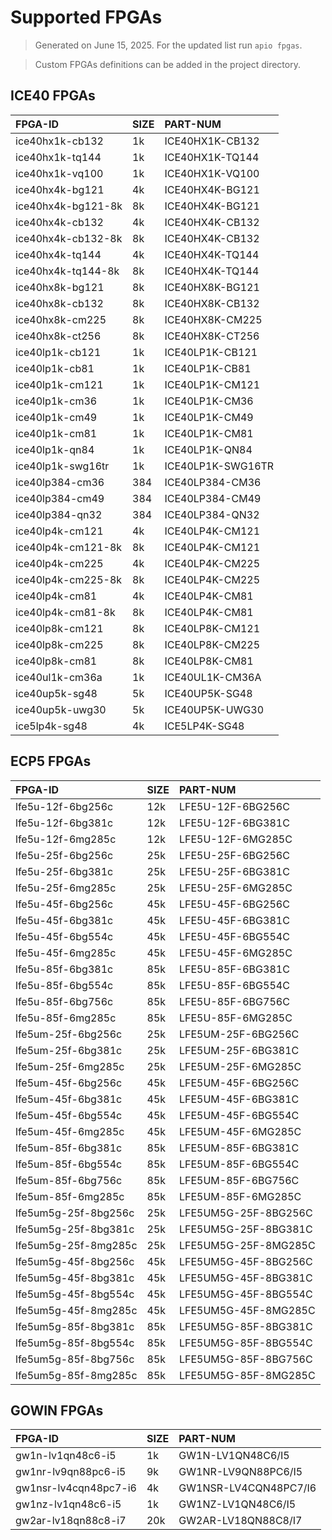 <!-- BEGIN generation by 'apio fpgas --docs' -->

# Supported FPGAs

> Generated on June 15, 2025. For the updated list run `apio fpgas`.

> Custom FPGAs definitions can be added in the project directory.

## ICE40 FPGAs

| FPGA-ID               | SIZE | PART-NUM              |
| :-------------------- | :--- | :-------------------- |
| ice40hx1k-cb132       | 1k   | ICE40HX1K-CB132       |
| ice40hx1k-tq144       | 1k   | ICE40HX1K-TQ144       |
| ice40hx1k-vq100       | 1k   | ICE40HX1K-VQ100       |
| ice40hx4k-bg121       | 4k   | ICE40HX4K-BG121       |
| ice40hx4k-bg121-8k    | 8k   | ICE40HX4K-BG121       |
| ice40hx4k-cb132       | 4k   | ICE40HX4K-CB132       |
| ice40hx4k-cb132-8k    | 8k   | ICE40HX4K-CB132       |
| ice40hx4k-tq144       | 4k   | ICE40HX4K-TQ144       |
| ice40hx4k-tq144-8k    | 8k   | ICE40HX4K-TQ144       |
| ice40hx8k-bg121       | 8k   | ICE40HX8K-BG121       |
| ice40hx8k-cb132       | 8k   | ICE40HX8K-CB132       |
| ice40hx8k-cm225       | 8k   | ICE40HX8K-CM225       |
| ice40hx8k-ct256       | 8k   | ICE40HX8K-CT256       |
| ice40lp1k-cb121       | 1k   | ICE40LP1K-CB121       |
| ice40lp1k-cb81        | 1k   | ICE40LP1K-CB81        |
| ice40lp1k-cm121       | 1k   | ICE40LP1K-CM121       |
| ice40lp1k-cm36        | 1k   | ICE40LP1K-CM36        |
| ice40lp1k-cm49        | 1k   | ICE40LP1K-CM49        |
| ice40lp1k-cm81        | 1k   | ICE40LP1K-CM81        |
| ice40lp1k-qn84        | 1k   | ICE40LP1K-QN84        |
| ice40lp1k-swg16tr     | 1k   | ICE40LP1K-SWG16TR     |
| ice40lp384-cm36       | 384  | ICE40LP384-CM36       |
| ice40lp384-cm49       | 384  | ICE40LP384-CM49       |
| ice40lp384-qn32       | 384  | ICE40LP384-QN32       |
| ice40lp4k-cm121       | 4k   | ICE40LP4K-CM121       |
| ice40lp4k-cm121-8k    | 8k   | ICE40LP4K-CM121       |
| ice40lp4k-cm225       | 4k   | ICE40LP4K-CM225       |
| ice40lp4k-cm225-8k    | 8k   | ICE40LP4K-CM225       |
| ice40lp4k-cm81        | 4k   | ICE40LP4K-CM81        |
| ice40lp4k-cm81-8k     | 8k   | ICE40LP4K-CM81        |
| ice40lp8k-cm121       | 8k   | ICE40LP8K-CM121       |
| ice40lp8k-cm225       | 8k   | ICE40LP8K-CM225       |
| ice40lp8k-cm81        | 8k   | ICE40LP8K-CM81        |
| ice40ul1k-cm36a       | 1k   | ICE40UL1K-CM36A       |
| ice40up5k-sg48        | 5k   | ICE40UP5K-SG48        |
| ice40up5k-uwg30       | 5k   | ICE40UP5K-UWG30       |
| ice5lp4k-sg48         | 4k   | ICE5LP4K-SG48         |

## ECP5 FPGAs

| FPGA-ID               | SIZE | PART-NUM              |
| :-------------------- | :--- | :-------------------- |
| lfe5u-12f-6bg256c     | 12k  | LFE5U-12F-6BG256C     |
| lfe5u-12f-6bg381c     | 12k  | LFE5U-12F-6BG381C     |
| lfe5u-12f-6mg285c     | 12k  | LFE5U-12F-6MG285C     |
| lfe5u-25f-6bg256c     | 25k  | LFE5U-25F-6BG256C     |
| lfe5u-25f-6bg381c     | 25k  | LFE5U-25F-6BG381C     |
| lfe5u-25f-6mg285c     | 25k  | LFE5U-25F-6MG285C     |
| lfe5u-45f-6bg256c     | 45k  | LFE5U-45F-6BG256C     |
| lfe5u-45f-6bg381c     | 45k  | LFE5U-45F-6BG381C     |
| lfe5u-45f-6bg554c     | 45k  | LFE5U-45F-6BG554C     |
| lfe5u-45f-6mg285c     | 45k  | LFE5U-45F-6MG285C     |
| lfe5u-85f-6bg381c     | 85k  | LFE5U-85F-6BG381C     |
| lfe5u-85f-6bg554c     | 85k  | LFE5U-85F-6BG554C     |
| lfe5u-85f-6bg756c     | 85k  | LFE5U-85F-6BG756C     |
| lfe5u-85f-6mg285c     | 85k  | LFE5U-85F-6MG285C     |
| lfe5um-25f-6bg256c    | 25k  | LFE5UM-25F-6BG256C    |
| lfe5um-25f-6bg381c    | 25k  | LFE5UM-25F-6BG381C    |
| lfe5um-25f-6mg285c    | 25k  | LFE5UM-25F-6MG285C    |
| lfe5um-45f-6bg256c    | 45k  | LFE5UM-45F-6BG256C    |
| lfe5um-45f-6bg381c    | 45k  | LFE5UM-45F-6BG381C    |
| lfe5um-45f-6bg554c    | 45k  | LFE5UM-45F-6BG554C    |
| lfe5um-45f-6mg285c    | 45k  | LFE5UM-45F-6MG285C    |
| lfe5um-85f-6bg381c    | 85k  | LFE5UM-85F-6BG381C    |
| lfe5um-85f-6bg554c    | 85k  | LFE5UM-85F-6BG554C    |
| lfe5um-85f-6bg756c    | 85k  | LFE5UM-85F-6BG756C    |
| lfe5um-85f-6mg285c    | 85k  | LFE5UM-85F-6MG285C    |
| lfe5um5g-25f-8bg256c  | 25k  | LFE5UM5G-25F-8BG256C  |
| lfe5um5g-25f-8bg381c  | 25k  | LFE5UM5G-25F-8BG381C  |
| lfe5um5g-25f-8mg285c  | 25k  | LFE5UM5G-25F-8MG285C  |
| lfe5um5g-45f-8bg256c  | 45k  | LFE5UM5G-45F-8BG256C  |
| lfe5um5g-45f-8bg381c  | 45k  | LFE5UM5G-45F-8BG381C  |
| lfe5um5g-45f-8bg554c  | 45k  | LFE5UM5G-45F-8BG554C  |
| lfe5um5g-45f-8mg285c  | 45k  | LFE5UM5G-45F-8MG285C  |
| lfe5um5g-85f-8bg381c  | 85k  | LFE5UM5G-85F-8BG381C  |
| lfe5um5g-85f-8bg554c  | 85k  | LFE5UM5G-85F-8BG554C  |
| lfe5um5g-85f-8bg756c  | 85k  | LFE5UM5G-85F-8BG756C  |
| lfe5um5g-85f-8mg285c  | 85k  | LFE5UM5G-85F-8MG285C  |

## GOWIN FPGAs

| FPGA-ID               | SIZE | PART-NUM              |
| :-------------------- | :--- | :-------------------- |
| gw1n-lv1qn48c6-i5     | 1k   | GW1N-LV1QN48C6/I5     |
| gw1nr-lv9qn88pc6-i5   | 9k   | GW1NR-LV9QN88PC6/I5   |
| gw1nsr-lv4cqn48pc7-i6 | 4k   | GW1NSR-LV4CQN48PC7/I6 |
| gw1nz-lv1qn48c6-i5    | 1k   | GW1NZ-LV1QN48C6/I5    |
| gw2ar-lv18qn88c8-i7   | 20k  | GW2AR-LV18QN88C8/I7   |

<!-- END generation by 'apio fpgas --docs' -->